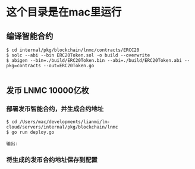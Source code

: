 # 这个目录是在mac里运行

##   编译智能合约 

```
$ cd internal/pkg/blockchain/lnmc/contracts/ERCC20
$ solc --abi --bin ERC20Token.sol -o build --overwrite 
$ abigen --bin=./build/ERC20Token.bin --abi=./build/ERC20Token.abi --pkg=contracts --out=ERC20Token.go


```

 ## 发币 LNMC 10000亿枚
 
 ### 部署发币智能合约，并生成合约地址
```
$ cd /Users/mac/developments/lianmi/lm-cloud/servers/internal/pkg/blockchain/lnmc
$ go run deploy.go

输出:

```

 ### 将生成的发币合约地址保存到配置
 ```

 ```